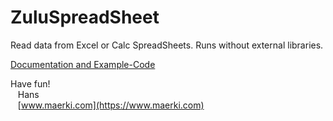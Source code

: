 # ZuluSpreadSheet
Read data from Excel or Calc SpreadSheets. Runs without external libraries.

[Documentation and Example-Code](https://rawgit.com/hmaerki/ZuluSpreadSheet/master/doc/zuluspreadsheet.html)

Have fun!
<br/>&nbsp;&nbsp;&nbsp;Hans
<br/>&nbsp;&nbsp;&nbsp;[www.maerki.com](https://www.maerki.com)
  
<!--
https://github.com/adam-p/markdown-here/wiki/Markdown-Cheatsheet
http://htmlpreview.github.io/
http://htmlpreview.github.io/?https://github.com/hmaerki/ZuluSpreadSheet/blob/master/doc/zuluspreadsheet.html
https://www.michaelcrump.net/how-to-run-html-files-in-your-browser-from-github/
https://cdn.rawgit.com/hmaerki/ZuluSpreadSheet/master/doc/zuluspreadsheet.html
-->

